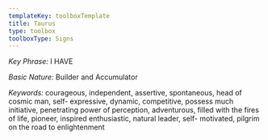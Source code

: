 ```yaml
---
templateKey: toolboxTemplate
title: Taurus
type: toolbox
toolboxType: Signs
---
```

_Key Phrase:_ I HAVE

_Basic Nature:_ Builder and Accumulator

_Keywords:_ courageous, independent, assertive, spontaneous, head of cosmic man, self- expressive, dynamic, competitive, possess much initiative, penetrating power of perception, adventurous, filled with the fires of life, pioneer, inspired enthusiastic, natural leader, self- motivated, pilgrim on the road to enlightenment
